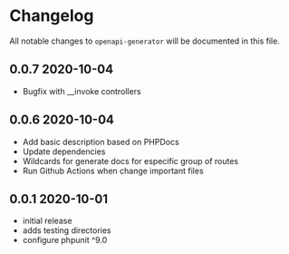 # Changelog

All notable changes to `openapi-generator` will be documented in this file.

## 0.0.7 2020-10-04

- Bugfix with __invoke controllers

## 0.0.6 2020-10-04

- Add basic description based on PHPDocs
- Update dependencies
- Wildcards for generate docs for especific group of routes
- Run Github Actions when change important files

## 0.0.1 2020-10-01

- initial release
- adds testing directories
- configure phpunit ^9.0
